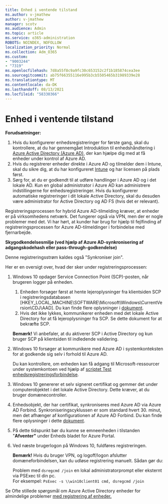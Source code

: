 ```yaml
---
title: Enhed i ventende tilstand
ms.author: v-jmathew
author: v-jmathew
manager: scotv
ms.audience: Admin
ms.topic: article
ms.service: o365-administration
ROBOTS: NOINDEX, NOFOLLOW
localization_priority: Normal
ms.collection: Adm_O365
ms.custom:
- "9003244"
- "7319"
ms.openlocfilehash: 7d8a55f8c9a9fc30c653152c2f1b185874cea3ee
ms.sourcegitcommit: ab75f66355116e995b3cb5505465b31989339e28
ms.translationtype: MT
ms.contentlocale: da-DK
ms.lasthandoff: 08/13/2021
ms.locfileid: "58330366"
---
```

# <a name="device-in-pending-state"></a>Enhed i ventende tilstand

**Forudsætninger:**

1. Hvis du konfigurerer enhedsregistreringer for første gang, skal du kontrollere, at du har gennemgået Introduktion til enhedshåndtering i [Azure Active Directory (Azure AD),](https://docs.microsoft.com/azure/active-directory/devices/overview?WT.mc_id=Portal-Microsoft_Azure_Support) der kan hjælpe dig med at få enheder under kontrol af Azure AD.
2. Hvis du registrerer enheder direkte i Azure AD og tilmelder dem i Intune, skal du sikre dig, at du har konfigureret [Intune](https://docs.microsoft.com/mem/intune/enrollment/device-enrollment?WT.mc_id=Portal-Microsoft_Azure_Support) og har licensen på plads først. [](https://docs.microsoft.com/mem/intune/fundamentals/licenses-assign?WT.mc_id=Portal-Microsoft_Azure_Support)
3. Sørg for, at du er godkendt til at udføre handlinger i Azure AD og i det lokale AD. Kun en global administrator i Azure AD kan administrere indstillingerne for enhedsregistreringer. Hvis du konfigurerer automatiske registreringer i dit lokale Active Directory, skal du desuden være administrator for Active Directory og AD FS (hvis det er relevant).

Registreringsprocessen for hybrid Azure AD-tilmelding kræver, at enheder er på virksomhedens netværk. Det fungerer også via VPN, men der er nogle problemer med det. Vi har hørt, at kunder har brug for hjælp til fejlfinding af registreringsprocessen for Azure AD-tilmeldinger i forbindelse med fjernarbejde.

**Skygodkendelsesmiljø (ved hjælp af Azure AD-synkronisering af adgangskodehash eller pass-through-godkendelse)**

Denne registreringsstrøm kaldes også "Synkroniser join".

Her er en oversigt over, hvad der sker under registreringsprocessen:

1. Windows 10 opdager Service Connection Point (SCP)-posten, når brugeren logger på enheden.

    1. Enheden forsøger først at hente lejeroplysninger fra klientsiden SCP i registreringsdatabasen [HKEY_LOCAL_MACHINE\SOFTWARE\Microsoft\Windows\CurrentVersion\CDJ\AAD]. Du kan finde flere oplysninger i [dokument](https://docs.microsoft.com/azure/active-directory/devices/hybrid-azuread-join-control).
    1. Hvis det ikke lykkes, kommunikerer enheden med det lokale Active Directory for at få lejeroplysninger fra SCP. Se dette dokument for [](https://docs.microsoft.com/azure/active-directory/devices/hybrid-azuread-join-manual#configure-a-service-connection-point)at bekræfte SCP.

    **Bemærk!** Vi anbefaler, at du aktiverer SCP i Active Directory og kun bruger SCP på klientsiden til indledende validering.

2. Windows 10 forsøger at kommunikere med Azure AD i systemkonteksten for at godkende sig selv i forhold til Azure AD.

    Du kan kontrollere, om enheden kan få adgang til Microsoft-ressourcer under systemkontoen ved hjælp af [scriptet Test enhedsregistreringsforbindelse](https://gallery.technet.microsoft.com/Test-Device-Registration-3dc944c0).

3. Windows 10 genererer et selv signeret certifikat og gemmer det under computerobjektet i det lokale Active Directory. Dette kræver, at du bruger domænecontroller.

4. Enhedsobjekt, der har certifikat, synkroniseres med Azure AD via Azure AD Forbind. Synkroniseringscyklussen er som standard hvert 30. minut, men det afhænger af konfigurationen af Azure AD Forbind. Du kan finde flere oplysninger i dette [dokument](https://docs.microsoft.com/azure/active-directory/hybrid/how-to-connect-sync-configure-filtering#organizational-unitbased-filtering).

5. På dette tidspunkt bør du kunne se emneenheden i tilstanden "**Afventer"** under Enheds bladet for Azure Portal.

6. Ved næste brugerlogon på Windows 10, fuldføres registreringen.

    **Bemærk!** Hvis du bruger VPN, og logoff/logon afslutter domæneforbindelsen, kan du udløse registrering manuelt. Sådan gør du:
    
    Problem med `dsregcmd /join` en lokal administratorprompt eller eksternt via PSExec til din pc.\
    For eksempel: `PsExec -s \\win10client01 cmd, dsregcmd /join`

Se Ofte stillede spørgsmål om Azure Active Directory enheder for almindelige problemer [med registrering af enheder.](https://docs.microsoft.com/azure/active-directory/devices/faq)
